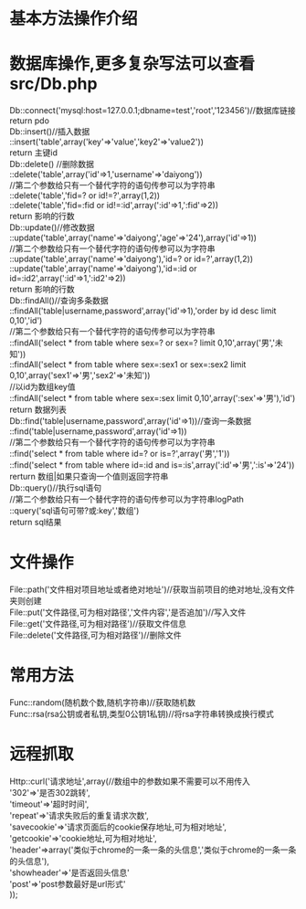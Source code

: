 # 基本方法操作介绍  
  
# 数据库操作,更多复杂写法可以查看src/Db.php  
Db::connect('mysql:host=127.0.0.1;dbname=test','root','123456')//数据库链接  
  return pdo  
Db::insert()//插入数据  
  ::insert('table',array('key'=>'value','key2'=>'value2'))  
  return 主键id  
Db::delete() //删除数据  
  ::delete('table',array('id'=>1,'username'=>'daiyong'))  
  //第二个参数给只有一个替代字符的语句传参可以为字符串  
  ::delete('table','fid=? or id!=?',array(1,2))  
  ::delete('table','fid=:fid or id!=:id',array(':id'=>1,':fid'=>2))  
  return 影响的行数  
Db::update()//修改数据  
  ::update('table',array('name'=>'daiyong','age'=>'24'),array('id'=>1))  
  //第二个参数给只有一个替代字符的语句传参可以为字符串  
  ::update('table',array('name'=>'daiyong'),'id=? or id=?',array(1,2))  
  ::update('table',array('name'=>'daiyong'),'id=:id or id=:id2',array(':id'=>1,':id2'=>2))  
  return 影响的行数  
Db::findAll()//查询多条数据  
  ::findAll('table|username,password',array('id'=>1),'order by id desc limit 0,10','id')  
  //第二个参数给只有一个替代字符的语句传参可以为字符串  
  ::findAll('select * from table where sex=? or sex=? limit 0,10',array('男','未知'))  
  ::findAll('select * from table where sex=:sex1 or sex=:sex2 limit 0,10',array('sex1'=>'男','sex2'=>'未知'))  
  //以id为数组key值  
  ::findAll('select * from table where sex=:sex limit 0,10',array(':sex'=>'男'),'id')  
  return 数据列表  
Db::find('table|username,password',array('id'=>1))//查询一条数据  
  ::find('table|username,password',array('id'=>1))  
  //第二个参数给只有一个替代字符的语句传参可以为字符串  
  ::find('select * from table where id=? or is=?',array('男','1'))  
  ::find('select * from table where id=:id and is=:is',array(':id'=>'男',':is'=>'24'))  
  rerturn 数组|如果只查询一个值则返回字符串  
Db::query()//执行sql语句  
  //第二个参数给只有一个替代字符的语句传参可以为字符串logPath  
  ::query('sql语句可带?或:key','数组')  
  return sql结果  
# 文件操作  
File::path('文件相对项目地址或者绝对地址')//获取当前项目的绝对地址,没有文件夹则创建  
File::put('文件路径,可为相对路径','文件内容','是否追加')//写入文件  
File::get('文件路径,可为相对路径')//获取文件信息  
File::delete('文件路径,可为相对路径')//删除文件  
# 常用方法  
Func::random(随机数个数,随机字符串)//获取随机数  
Func::rsa(rsa公钥或者私钥,类型0公钥1私钥)//将rsa字符串转换成换行模式  
# 远程抓取  
Http::curl('请求地址',array(//数组中的参数如果不需要可以不用传入  
  '302'=>'是否302跳转',  
  'timeout'=>'超时时间',  
  'repeat'=>'请求失败后的重复请求次数',  
  'savecookie'=>'请求页面后的cookie保存地址,可为相对地址',  
  'getcookie'=>'cookie地址,可为相对地址',  
  'header'=>array('类似于chrome的一条一条的头信息','类似于chrome的一条一条的头信息'),  
  'showheader'=>'是否返回头信息'  
  'post'=>'post参数最好是url形式'  
));  
